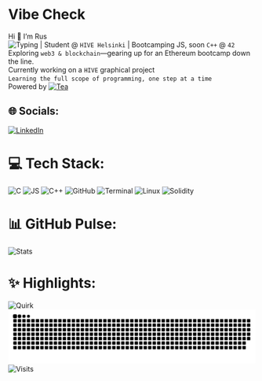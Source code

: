 # Vibe Check
Hi 👋 I’m Rus<br>
![Typing](https://readme-typing-svg.demolab.com?font=JetBrains+Mono&size=14&color=CBA6F7&background=1E1E2E&width=118&height=20&lines=Code+whisperer) | Student @ `HIVE Helsinki` | Bootcamping JS, soon `C++` @ `42`<br>
Exploring `web3 & blockchain`—gearing up for an Ethereum bootcamp down the line.  
Currently working on a `HIVE` graphical project  
`Learning the full scope of programming, one step at a time`  
Powered by [![Tea](https://img.shields.io/badge/Tea-%23CBA6F7?style=flat&labelColor=%231E1E2E&color=%23CBA6F7)](https://en.wikipedia.org/wiki/Tea 'Because coffee’s overrated')

## 🌐 Socials:  
[![LinkedIn](https://img.shields.io/badge/LinkedIn-%2389B4FA?style=flat&logo=simpleicons-linkedin&logoColor=%231E1E2E&labelColor=%231E1E2E&color=%2389B4FA)](https://www.linkedin.com/in/ruslankhakimullin)

# 💻 Tech Stack:  
![C](https://skillicons.dev/icons?i=c) ![JS](https://skillicons.dev/icons?i=js) ![C++](https://skillicons.dev/icons?i=cpp) ![GitHub](https://skillicons.dev/icons?i=github) ![Terminal](https://skillicons.dev/icons?i=bash) ![Linux](https://skillicons.dev/icons?i=linux) ![Solidity](https://skillicons.dev/icons?i=solidity)

# 📊 GitHub Pulse:  
![Stats](https://github-readme-stats.vercel.app/api?username=lnemenl&show_icons=true&theme=catppuccin_mocha&hide_border=true&bg_color=1E1E2E&text_color=CDD6F4&hide_rank=true)  

# ✨ Highlights:  
![Quirk](https://greptile-stats.vercel.app/api/widget/lnemenl/quirk?bg_color=1E1E2E&text_color=CDD6F4)
![Snake Animation](https://github.com/lnemenl/lnemenl/blob/output/dist/github-snake.svg)  
![Visits](https://komarev.com/ghpvc/?username=lnemenl&color=CBA6F7&style=flat&label=Views)
